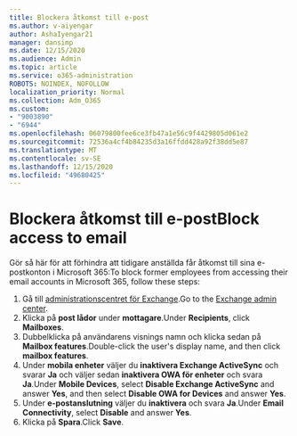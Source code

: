 ```yaml
---
title: Blockera åtkomst till e-post
ms.author: v-aiyengar
author: AshaIyengar21
manager: dansimp
ms.date: 12/15/2020
ms.audience: Admin
ms.topic: article
ms.service: o365-administration
ROBOTS: NOINDEX, NOFOLLOW
localization_priority: Normal
ms.collection: Adm_O365
ms.custom:
- "9003890"
- "6944"
ms.openlocfilehash: 06079800fee6ce3fb47a1e56c9f4429805d061e2
ms.sourcegitcommit: 72536a4cf4b84235d3a16ffdd428a92f38dd5e87
ms.translationtype: MT
ms.contentlocale: sv-SE
ms.lasthandoff: 12/15/2020
ms.locfileid: "49680425"
---
```

# <a name="block-access-to-email"></a><span data-ttu-id="522ff-102">Blockera åtkomst till e-post</span><span class="sxs-lookup"><span data-stu-id="522ff-102">Block access to email</span></span>

<span data-ttu-id="522ff-103">Gör så här för att förhindra att tidigare anställda får åtkomst till sina e-postkonton i Microsoft 365:</span><span class="sxs-lookup"><span data-stu-id="522ff-103">To block former employees from accessing their email accounts in Microsoft 365, follow these steps:</span></span>

1. <span data-ttu-id="522ff-104">Gå till [administrationscentret för Exchange](https://go.microsoft.com/fwlink/?linkid=2138629).</span><span class="sxs-lookup"><span data-stu-id="522ff-104">Go to the [Exchange admin center](https://go.microsoft.com/fwlink/?linkid=2138629).</span></span>
1. <span data-ttu-id="522ff-105">Klicka på **post lådor** under **mottagare**.</span><span class="sxs-lookup"><span data-stu-id="522ff-105">Under **Recipients**, click **Mailboxes**.</span></span>
1. <span data-ttu-id="522ff-106">Dubbelklicka på användarens visnings namn och klicka sedan på **Mailbox features**.</span><span class="sxs-lookup"><span data-stu-id="522ff-106">Double-click the user's display name, and then click **mailbox features**.</span></span>
1. <span data-ttu-id="522ff-107">Under **mobila enheter** väljer du **inaktivera Exchange ActiveSync** och svarar **Ja** och väljer sedan **inaktivera OWA för enheter** och svara **Ja**.</span><span class="sxs-lookup"><span data-stu-id="522ff-107">Under **Mobile Devices**, select **Disable Exchange ActiveSync** and answer **Yes**, and then select **Disable OWA for Devices** and answer **Yes**.</span></span>
1. <span data-ttu-id="522ff-108">Under **e-postanslutning** väljer du **inaktivera** och svara **Ja**.</span><span class="sxs-lookup"><span data-stu-id="522ff-108">Under **Email Connectivity**, select **Disable** and answer **Yes**.</span></span>
1. <span data-ttu-id="522ff-109">Klicka på **Spara**.</span><span class="sxs-lookup"><span data-stu-id="522ff-109">Click **Save**.</span></span>
